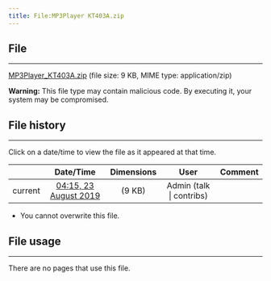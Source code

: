 ```yaml
---
title: File:MP3Player KT403A.zip
---
```


## File
--------

[MP3Player_KT403A.zip](https://wiki.elecrow.com/images/1/12/MP3Player_KT403A.zip) (file size: 9 KB, MIME type: application/zip)

**Warning:** This file type may contain malicious code. By executing it, your system may be compromised.

## File history
--------

Click on a date/time to view the file as it appeared at that time.

|         |                          Date/Time                           | Dimensions  |                             User                             | Comment |
| :-----: | :----------------------------------------------------------: | :---------: | :----------------------------------------------------------: | :-----: |
| current | [04:15, 23 August 2019](https://wiki.elecrow.com/images/1/12/MP3Player_KT403A.zip) | (9 KB) | Admin (talk \| contribs) |         |

- You cannot overwrite this file.

## File usage
--------

There are no pages that use this file.